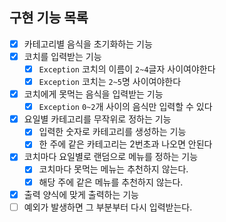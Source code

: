 ## 구현 기능 목록

- [x] 카테고리별 음식을 초기화하는 기능
- [x] 코치를 입력받는 기능
  - [x] `Exception` 코치의 이름이 `2~4`글자 사이여야한다
  - [x] `Exception` 코치는 `2~5`명 사이여야한다
- [x] 코치에게 못먹는 음식을 입력받는 기능
  - [x] `Exception` `0~2`개 사이의 음식만 입력할 수 있다
- [x] 요일별 카테고리를 무작위로 정하는 기능
  - [x] 입력한 숫자로 카테고리를 생성하는 기능 
  - [x] 한 주에 같은 카테고리는 2번초과 나오면 안된다
- [x] 코치마다 요일별로 랜덤으로 메뉴를 정하는 기능
  - [x] 코치마다 못먹는 메뉴는 추천하지 않는다. 
  - [x] 해당 주에 같은 메뉴를 추천하지 않는다.
- [x] 출력 양식에 맞게 출력하는 기능
- [ ] 예외가 발생하면 그 부분부터 다시 입력받는다.
